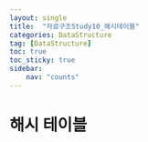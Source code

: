 ```yaml
---
layout: single
title:  "자료구조Study10_해시테이블"
categories: DataStructure
tag: [DataStructure]
toc: true
toc_sticky: true
sidebar:
    nav: "counts"
---
```


# 해시 테이블

